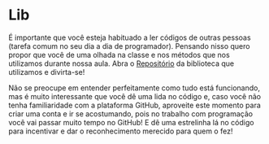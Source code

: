 # Lib

É importante que você esteja habituado a ler códigos de outras pessoas (tarefa comum no seu dia a dia de programador). Pensando nisso quero propor que você de uma olhada na classe e nos métodos que nos utilizamos durante nossa aula. Abra o [Repositório](https://github.com/alvarofpp/validate-docbr/blob/master/validate_docbr/CPF.py) da biblioteca que utilizamos e divirta-se!

Não se preocupe em entender perfeitamente como tudo está funcionando, mas é muito interessante que você dê uma lida no código e, caso você não tenha familiaridade com a plataforma GitHub, aproveite este momento para criar uma conta e ir se acostumando, pois no trabalho com programação você vai passar muito tempo no GitHub! E dê uma estrelinha lá no código para incentivar e dar o reconhecimento merecido para quem o fez!
